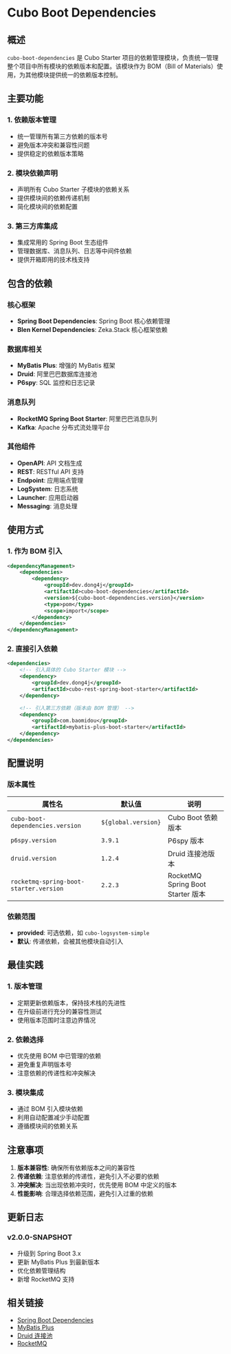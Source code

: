 # Cubo Boot Dependencies

## 概述

`cubo-boot-dependencies` 是 Cubo Starter 项目的依赖管理模块，负责统一管理整个项目中所有模块的依赖版本和配置。该模块作为 BOM（Bill of
Materials）使用，为其他模块提供统一的依赖版本控制。

## 主要功能

### 1. 依赖版本管理

- 统一管理所有第三方依赖的版本号
- 避免版本冲突和兼容性问题
- 提供稳定的依赖版本策略

### 2. 模块依赖声明

- 声明所有 Cubo Starter 子模块的依赖关系
- 提供模块间的依赖传递机制
- 简化模块间的依赖配置

### 3. 第三方库集成

- 集成常用的 Spring Boot 生态组件
- 管理数据库、消息队列、日志等中间件依赖
- 提供开箱即用的技术栈支持

## 包含的依赖

### 核心框架

- **Spring Boot Dependencies**: Spring Boot 核心依赖管理
- **Blen Kernel Dependencies**: Zeka.Stack 核心框架依赖

### 数据库相关

- **MyBatis Plus**: 增强的 MyBatis 框架
- **Druid**: 阿里巴巴数据库连接池
- **P6spy**: SQL 监控和日志记录

### 消息队列

- **RocketMQ Spring Boot Starter**: 阿里巴巴消息队列
- **Kafka**: Apache 分布式流处理平台

### 其他组件

- **OpenAPI**: API 文档生成
- **REST**: RESTful API 支持
- **Endpoint**: 应用端点管理
- **LogSystem**: 日志系统
- **Launcher**: 应用启动器
- **Messaging**: 消息处理

## 使用方式

### 1. 作为 BOM 引入

```xml
<dependencyManagement>
    <dependencies>
        <dependency>
            <groupId>dev.dong4j</groupId>
            <artifactId>cubo-boot-dependencies</artifactId>
            <version>${cubo-boot-dependencies.version}</version>
            <type>pom</type>
            <scope>import</scope>
        </dependency>
    </dependencies>
</dependencyManagement>
```

### 2. 直接引入依赖

```xml
<dependencies>
    <!-- 引入具体的 Cubo Starter 模块 -->
    <dependency>
        <groupId>dev.dong4j</groupId>
        <artifactId>cubo-rest-spring-boot-starter</artifactId>
    </dependency>

    <!-- 引入第三方依赖（版本由 BOM 管理） -->
    <dependency>
        <groupId>com.baomidou</groupId>
        <artifactId>mybatis-plus-boot-starter</artifactId>
    </dependency>
</dependencies>
```

## 配置说明

### 版本属性

| 属性名                                    | 默认值                 | 说明                              |
|----------------------------------------|---------------------|---------------------------------|
| `cubo-boot-dependencies.version`       | `${global.version}` | Cubo Boot 依赖版本                  |
| `p6spy.version`                        | `3.9.1`             | P6spy 版本                        |
| `druid.version`                        | `1.2.4`             | Druid 连接池版本                     |
| `rocketmq-spring-boot-starter.version` | `2.2.3`             | RocketMQ Spring Boot Starter 版本 |

### 依赖范围

- **provided**: 可选依赖，如 `cubo-logsystem-simple`
- **默认**: 传递依赖，会被其他模块自动引入

## 最佳实践

### 1. 版本管理

- 定期更新依赖版本，保持技术栈的先进性
- 在升级前进行充分的兼容性测试
- 使用版本范围时注意边界情况

### 2. 依赖选择

- 优先使用 BOM 中已管理的依赖
- 避免重复声明版本号
- 注意依赖的传递性和冲突解决

### 3. 模块集成

- 通过 BOM 引入模块依赖
- 利用自动配置减少手动配置
- 遵循模块间的依赖关系

## 注意事项

1. **版本兼容性**: 确保所有依赖版本之间的兼容性
2. **传递依赖**: 注意依赖的传递性，避免引入不必要的依赖
3. **冲突解决**: 当出现依赖冲突时，优先使用 BOM 中定义的版本
4. **性能影响**: 合理选择依赖范围，避免引入过重的依赖

## 更新日志

### v2.0.0-SNAPSHOT

- 升级到 Spring Boot 3.x
- 更新 MyBatis Plus 到最新版本
- 优化依赖管理结构
- 新增 RocketMQ 支持

## 相关链接

- [Spring Boot Dependencies](https://docs.spring.io/spring-boot/docs/current/reference/html/dependency-versions.html)
- [MyBatis Plus](https://baomidou.com/)
- [Druid 连接池](https://github.com/alibaba/druid)
- [RocketMQ](https://rocketmq.apache.org/)

